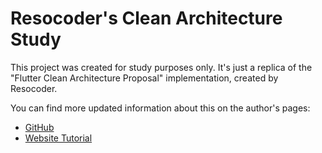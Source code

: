 # Resocoder's Clean Architecture Study 

This project was created for study purposes only. It's just a replica of the "Flutter Clean Architecture Proposal" implementation, created by Resocoder.

You can find more updated information about this on the author's pages:
- [GitHub](https://github.com/ResoCoder/flutter-tdd-clean-architecture-course/tree/master/lib/features/number_trivia)
- [Website Tutorial](https://resocoder.com/flutter-clean-architecture-tdd/)


